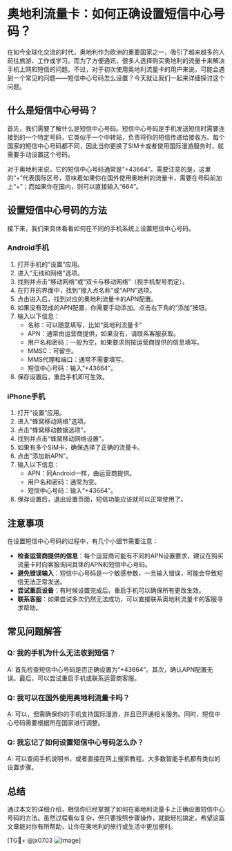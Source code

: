 # 奥地利流量卡：如何正确设置短信中心号码？

在如今全球化交流的时代，奥地利作为欧洲的重要国家之一，吸引了越来越多的人前往旅游、工作或学习。而为了方便通讯，很多人选择购买奥地利的流量卡来解决手机上网和短信的问题。不过，对于初次使用奥地利流量卡的用户来说，可能会遇到一个常见的问题——短信中心号码怎么设置？今天就让我们一起来详细探讨这个问题。

## 什么是短信中心号码？

首先，我们需要了解什么是短信中心号码。短信中心号码是手机发送短信时需要连接到的一个特定号码，它类似于一个中转站，负责将你的短信传递给接收方。每个国家的短信中心号码都不同，因此当你更换了SIM卡或者使用国际漫游服务时，就需要手动设置这个号码。

对于奥地利来说，它的短信中心号码通常是“+43664”。需要注意的是，这里的“+”代表国际区号，意味着如果你在国外使用奥地利的流量卡，需要在号码前加上“+”；而如果你在国内，则可以直接输入“664”。

## 设置短信中心号码的方法

接下来，我们来具体看看如何在不同的手机系统上设置短信中心号码。

### Android手机

1. 打开手机的“设置”应用。
2. 进入“无线和网络”选项。
3. 找到并点击“移动网络”或“双卡与移动网络”（视手机型号而定）。
4. 在打开的界面中，找到“接入点名称”或“APN”选项。
5. 点击进入后，找到对应的奥地利流量卡的APN配置。
6. 如果没有现成的APN配置，你需要手动添加。点击右下角的“添加”按钮。
7. 输入以下信息：
   - 名称：可以随意填写，比如“奥地利流量卡”
   - APN：通常由运营商提供，如果没有，请联系客服获取。
   - 用户名和密码：一般为空，如果要求则按运营商提供的信息填写。
   - MMSC：可留空。
   - MMS代理和端口：通常不需要填写。
   - 短信中心号码：输入“+43664”。
8. 保存设置后，重启手机即可生效。

### iPhone手机

1. 打开“设置”应用。
2. 进入“蜂窝移动网络”选项。
3. 点击“蜂窝移动数据选项”。
4. 找到并点击“蜂窝移动网络设置”。
5. 如果有多个SIM卡，确保选择了正确的流量卡。
6. 点击“添加新APN”。
7. 输入以下信息：
   - APN：同Android一样，由运营商提供。
   - 用户名和密码：通常为空。
   - 短信中心号码：输入“+43664”。
8. 保存设置后，退出设置页面，短信功能应该就可以正常使用了。

## 注意事项

在设置短信中心号码的过程中，有几个小细节需要注意：

- **检查运营商提供的信息**：每个运营商可能有不同的APN设置要求，建议在购买流量卡时向客服询问具体的APN和短信中心号码。
- **避免错误输入**：短信中心号码是一个敏感参数，一旦输入错误，可能会导致短信无法正常发送。
- **尝试重启设备**：有时候设置完成后，重启手机可以确保所有更改生效。
- **联系客服**：如果尝试多次仍然无法成功，可以直接联系奥地利流量卡的客服寻求帮助。

## 常见问题解答

### Q: 我的手机为什么无法收到短信？
A: 首先检查短信中心号码是否正确设置为“+43664”。其次，确认APN配置无误。最后，可以尝试重启手机或联系运营商客服。

### Q: 我可以在国外使用奥地利流量卡吗？
A: 可以，但需确保你的手机支持国际漫游，并且已开通相关服务。同时，短信中心号码需要根据所在国家进行调整。

### Q: 我忘记了如何设置短信中心号码怎么办？
A: 可以查阅手机说明书，或者直接在网上搜索教程。大多数智能手机都有类似的设置步骤。

## 总结

通过本文的详细介绍，相信你已经掌握了如何在奥地利流量卡上正确设置短信中心号码的方法。虽然过程看似复杂，但只要按照步骤操作，就能轻松搞定。希望这篇文章能对你有所帮助，让你在奥地利的旅行或生活中更加便利。

[TG💪+ @jx0703 ![Image](https://github.com/user-attachments/assets/dbca1d08-cadb-493c-b0ec-ad6f7a83f270)]